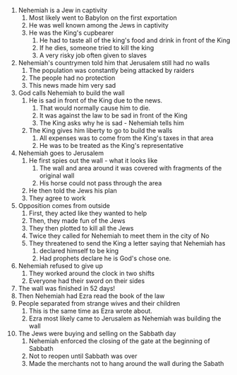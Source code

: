 1. Nehemiah is a Jew in captivity
    1. Most likely went to Babylon on the first exportation
    2. He was well known among the Jews in captivity
    3. He was the King's cupbearer
        1. He had to taste all of the king's food and drink in front of the King
        2. If he dies, someone tried to kill the king
        3. A very risky job often given to slaves
2. Nehemiah's countrymen told him that Jerusalem still had no walls
    1. The population was constantly being attacked by raiders
    2. The people had no protection
    3. This news made him very sad
3. God calls Nehemiah to build the wall
    1. He is sad in front of the King due to the news.
        1. That would normally cause him to die.
        2. It was against the law to be sad in front of the King
        3. The King asks why he is sad - Nehemiah tells him
    2. The King gives him liberty to go to build the walls
        1. All expenses was to come from the King's taxes in that area
        2. He was to be treated as the King's representative
4. Nehemiah goes to Jerusalem
    1. He first spies out the wall - what it looks like
        1. The wall and area around it was covered with fragments of the original wall
        2. His horse could not pass through the area
    2. He then told the Jews his plan
    3. They agree to work
5. Opposition comes from outside
    1. First, they acted like they wanted to help
    2. Then, they made fun of the Jews
    3. They then plotted to kill all the Jews
    4. Twice they called for Nehemiah to meet them in the city of No
    5. They threatened to send the King a letter saying that Nehemiah has
        1. declared himself to be king
        2. Had prophets declare he is God's chose one.
5. Nehemiah refused to give up
    1. They worked around the clock in two shifts
    2. Everyone had their sword on their sides
6. The wall was finished in 52 days!
7. Then Nehemiah had Ezra read the book of the law
8. People separated from strange wives and their children
    1. This is the same time as Ezra wrote about.
    2. Ezra most likely came to Jerusalem as Nehemiah was building the wall
9. The Jews were buying and selling on the Sabbath day
    1. Nehemiah enforced the closing of the gate at the beginning of Sabbath
    2. Not to reopen until Sabbath was over
    3. Made the merchants not to hang around the wall during the Sabath